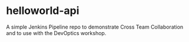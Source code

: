 # helloworld-api
A simple Jenkins Pipeline repo to demonstrate Cross Team Collaboration and to use with the DevOptics workshop.
